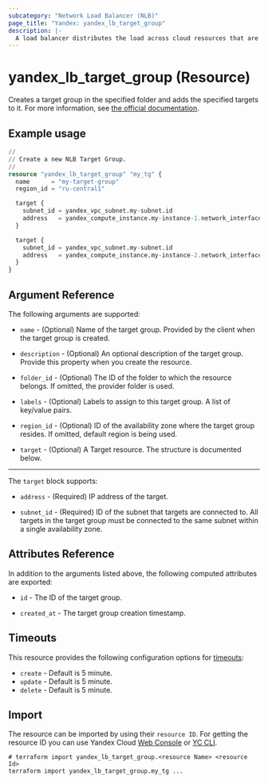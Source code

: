 ```yaml
---
subcategory: "Network Load Balancer (NLB)"
page_title: "Yandex: yandex_lb_target_group"
description: |-
  A load balancer distributes the load across cloud resources that are combined into a target group.
---
```


# yandex_lb_target_group (Resource)

Creates a target group in the specified folder and adds the specified targets to it. For more information, see [the official documentation](https://yandex.cloud/docs/load-balancer/concepts/target-resources).

## Example usage

```terraform
//
// Create a new NLB Target Group.
//
resource "yandex_lb_target_group" "my_tg" {
  name      = "my-target-group"
  region_id = "ru-central1"

  target {
    subnet_id = yandex_vpc_subnet.my-subnet.id
    address   = yandex_compute_instance.my-instance-1.network_interface.0.ip_address
  }

  target {
    subnet_id = yandex_vpc_subnet.my-subnet.id
    address   = yandex_compute_instance.my-instance-2.network_interface.0.ip_address
  }
}
```

## Argument Reference

The following arguments are supported:

* `name` - (Optional) Name of the target group. Provided by the client when the target group is created.

* `description` - (Optional) An optional description of the target group. Provide this property when you create the resource.

* `folder_id` - (Optional) The ID of the folder to which the resource belongs. If omitted, the provider folder is used.

* `labels` - (Optional) Labels to assign to this target group. A list of key/value pairs.

* `region_id` - (Optional) ID of the availability zone where the target group resides. If omitted, default region is being used.

* `target` - (Optional) A Target resource. The structure is documented below.

---

The `target` block supports:

* `address` - (Required) IP address of the target.

* `subnet_id` - (Required) ID of the subnet that targets are connected to. All targets in the target group must be connected to the same subnet within a single availability zone.

## Attributes Reference

In addition to the arguments listed above, the following computed attributes are exported:

* `id` - The ID of the target group.

* `created_at` - The target group creation timestamp.

## Timeouts

This resource provides the following configuration options for [timeouts](/docs/configuration/resources.html#timeouts):

- `create` - Default is 5 minute.
- `update` - Default is 5 minute.
- `delete` - Default is 5 minute.

## Import

The resource can be imported by using their `resource ID`. For getting the resource ID you can use Yandex Cloud [Web Console](https://console.yandex.cloud) or [YC CLI](https://yandex.cloud/docs/cli/quickstart).

```shell
# terraform import yandex_lb_target_group.<resource Name> <resource Id>
terraform import yandex_lb_target_group.my_tg ...
```
